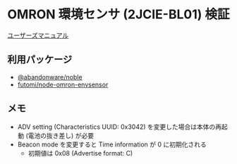 # OMRON 環境センサ (2JCIE-BL01) 検証

[ユーザーズマニュアル](https://omronfs.omron.com/ja_JP/ecb/products/pdf/CDSC-015.pdf)

## 利用パッケージ
- [@abandonware/noble](https://github.com/abandonware/noble)
- [futomi/node-omron-envsensor](https://github.com/futomi/node-omron-envsensor)

## メモ
- ADV setting (Characteristics UUID: 0x3042) を変更した場合は本体の再起動 (電池の抜き差し) が必要
- Beacon mode を変更すると Time information が 0 に初期化される
    - 初期値は 0x08 (Advertise format: C)
